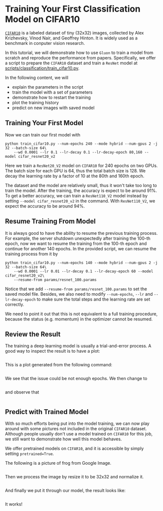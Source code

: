 Training Your First Classification Model on CIFAR10
=============

[`CIFAR10`](https://www.cs.toronto.edu/~kriz/cifar.html) is a labeled dataset of tiny (32x32) images, collected by Alex Krizhevsky, Vinod Nair, and Geoffrey Hinton. It is widely used as a benchmark in conputer vision research.

In this tutorial, we will demonstrate how to use `Gluon` to train a model from scratch and reproduce the performance from papers. Specifically, we offer a script to prepare the `CIFAR10` dataset and train a `ResNet` model at [scripts/classification/train_cifar10.py](https://github.com/dmlc/gluon-vision/blob/master/scripts/classification/train_cifar10.py).

In the following content, we will  

- explain the parameters in the script
- train the model with a set of parameters
- demonstrate how to restart the training
- plot the training history
- predict on new images with saved model


## Training Your First Model

Now we can train our first model with 

```
python train_cifar10.py --num-epochs 240 --mode hybrid --num-gpus 2 -j 32 --batch-size 64\
    --wd 0.0001 --lr 0.1 --lr-decay 0.1 --lr-decay-epoch 80,160 --model cifar_resnet20_v2
```

Here we train a `ResNet20_V2` model on `CIFAR10` for 240 epochs on two GPUs. The batch size for each GPU is 64, thus the total batch size is 128. We decay the learning rate by a factor of 10 at the 80th and 160th epoch.

The dataset and the model are relatively small, thus it won't take too long to train the model. After the training, the accuracy is expect to be around 91%. To get a better accuracy, we can train a `ResNet110_V2` model instead by setting `--model cifar_resnet20_v2` in the command. With `ResNet110_V2`, we expect the accuracy to be around 94%.

## Resume Training From Model

It is always good to have the ability to resume the previous training process. For example, the server shutdown unexpectedly after training the 100-th epoch, now we want to resume the training from the 100-th epoch and continue for another 140 epochs. In the provided script, we can resume the training process from it by

```
python train_cifar10.py --num-epochs 140 --mode hybrid --num-gpus 2 -j 32 --batch-size 64\
    --wd 0.0001 --lr 0.01 --lr-decay 0.1 --lr-decay-epoch 60 --model cifar_resnet20_v2\
    --resume-from params/resnet_100.params
```

Notice that we add `--resume-from params/resnet_100.params` to set the saved model file. Besides, we also need to modify `--num-epochs`, `--lr` and `--lr-decay-epoch` to make sure the total steps and the learning rate are set correctly.

We need to point it out that this is not equivalent to a full training procedure, because the status (e.g. momentum) in the optimizer cannot be resumed.

## Review the Result

The training a deep learning model is usually a trial-and-error process. A good way to inspect the result is to have a plot:

![]()

This is a plot generated from the following command:

```
```

We see that the issue could be not enough epochs. We then change to

```
```

and observe that

![]()

## Predict with Trained Model

With so much efforts being put into the model training, we can now play around with some pictures not included in the original `CIFAR10` dataset. Although people usually don't use a model trained on `CIFAR10` for this job, we still want to demonstrate how well this model behaves.

We offer pretrained models on `CIFAR10`, and it is accessible by simply setting `pretrained=True`.


The following is a picture of frog from Google Image.

![]()

Then we process the image by resize it to be 32x32 and normalize it.

```
```

And finally we put it through our model, the result looks like:

```
```


It works!
